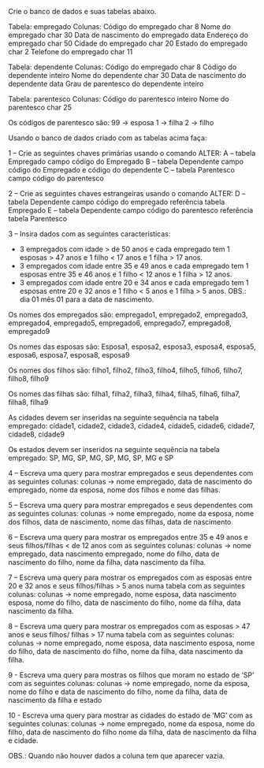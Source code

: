 Crie o banco de dados e suas tabelas abaixo.

Tabela: empregado
Colunas: 
Código do empregado char 8
Nome do empregado char 30
Data de nascimento do empregado data
Endereço do empregado char 50
Cidade do empregado char 20
Estado do empregado char 2
Telefone do empregado char 11

Tabela: dependente
Colunas: 
Código do empregado char 8
Código do dependente inteiro 
Nome do dependente char 30
Data de nascimento do dependente data
Grau de parentesco do dependente inteiro

Tabela: parentesco
Colunas: 
Código do parentesco inteiro
Nome do parentesco char 25

Os códigos de parentesco são:
    99 -> esposa
    1 -> filha
    2 -> filho

Usando o banco de dados criado com as tabelas acima faça:

1 – Crie as seguintes chaves primárias usando o comando ALTER:
A – tabela Empregado campo código do Empregado
B – tabela Dependente campo código do Empregado e código do dependente
C – tabela Parentesco campo código do parentesco

2 – Crie as seguintes chaves estrangeiras usando o comando ALTER:
D – tabela Dependente campo código do empregado referência tabela Empregado
E – tabela Dependente campo código do parentesco referência tabela Parentesco

3 – Insira dados com as seguintes características:
- 3 empregados com idade > de 50 anos e cada empregado tem 1 esposas > 47 anos e 1 filho < 17 anos e 1 filha > 17 anos. 
- 3 empregados com idade entre 35 e 49 anos e cada empregado tem 1 esposas entre 35 e 46 anos e 1 filho < 12 anos e 1 filha > 12 anos.
- 3 empregados com idade entre 20 e 34 anos e cada empregado tem 1 esposas entre 20 e 32 anos e 1 filho < 5 anos e 1 filha > 5 anos.
OBS.: dia 01 mês 01 para a data de nascimento.

Os nomes dos empregados são:
empregado1, empregado2, empregado3, empregado4, empregado5, empregado6, empregado7, empregado8, empregado9

Os nomes das esposas são:
Esposa1, esposa2, esposa3, esposa4, esposa5, esposa6, esposa7, esposa8, esposa9

Os nomes dos filhos são:
filho1, filho2, filho3, filho4, filho5, filho6, filho7, filho8, filho9 

Os nomes das filhas são:
filha1, filha2, filha3, filha4, filha5, filha6, filha7, filha8, filha9 

As cidades devem ser inseridas na seguinte sequência na tabela empregado:
cidade1, cidade2, cidade3, cidade4, cidade5, cidade6, cidade7, cidade8, cidade9

Os estados devem ser inseridos na seguinte sequência na tabela empregado: 
SP, MG, SP, MG, SP, MG, SP, MG e SP

4 – Escreva uma query para mostrar empregados e seus dependentes com as seguintes colunas:
       colunas -> nome empregado, data de nascimento do empregado, nome da esposa, nome dos filhos e nome das filhas.

5 – Escreva uma query para mostrar empregados e seus dependentes com as seguintes colunas:
      colunas -> nome empregado, nome da esposa, nome dos filhos, data de nascimento, nome das filhas, data de nascimento    

6 – Escreva uma query para mostrar os empregados entre 35 e 49 anos e seus filhos/filhas < de 12 anos com as seguintes colunas:
       colunas -> nome empregado, data nascimento empregado, nome do filho, data de nascimento do filho, nome da filha, data nascimento da filha.

7 – Escreva uma query para mostrar os empregados com as esposas entre 20 e 32 anos e seus filhos/filhas > 5 anos numa tabela com as seguintes colunas:
       colunas -> nome empregado, nome esposa, data nascimento esposa, nome do filho, data de nascimento do filho, nome da filha, data nascimento da filha.

8 – Escreva uma query para mostrar os empregados com as esposas > 47 anos e seus filhos/ filhas > 17 numa tabela com as seguintes colunas:
       colunas -> nome empregado, nome esposa, data nascimento esposa, nome do filho, data de nascimento do filho, nome da filha, data nascimento da filha.

9 - Escreva uma query para mostras os filhos que moram no estado de ‘SP’ com as seguintes colunas:
       colunas -> nome empregado, nome da esposa, nome do filho e data de nascimento do filho, nome da filha, data de nascimento da filha e estado

10 - Escreva uma query para mostrar as cidades do estado de ‘MG’ com as seguintes colunas:
       colunas -> nome empregado, nome da esposa, nome do filho, data de nascimento do filho nome da filha, data de nascimento da filha e cidade.

OBS.: Quando não houver dados a coluna tem que aparecer vazia.